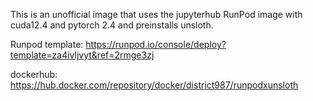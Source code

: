 This is an unofficial image that uses the jupyterhub RunPod image with cuda12.4 and pytorch 2.4 and preinstalls unsloth.

Runpod template:
https://runpod.io/console/deploy?template=za4ivljvyt&ref=2rmge3zj

dockerhub:
https://hub.docker.com/repository/docker/district987/runpodxunsloth
